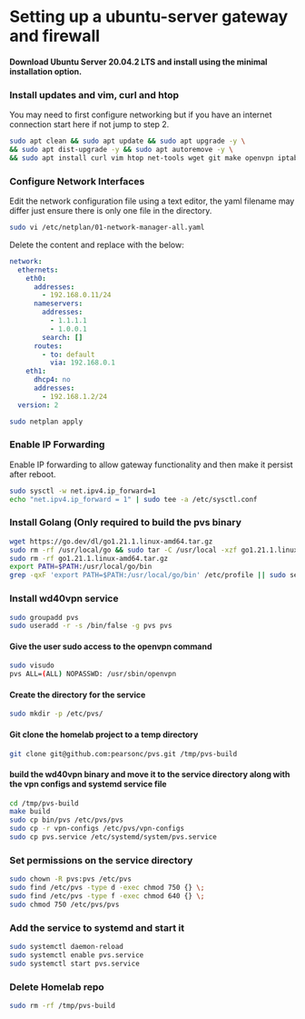# Setting up a ubuntu-server gateway and firewall

#### Download Ubuntu Server 20.04.2 LTS and install using the minimal installation option.

### Install updates and vim, curl and htop
You may need to first configure networking but if you have an internet connection start here if not jump to step 2.
```bash
sudo apt clean && sudo apt update && sudo apt upgrade -y \
&& sudo apt dist-upgrade -y && sudo apt autoremove -y \
&& sudo apt install curl vim htop net-tools wget git make openvpn iptables-persistent dnsutils iputils-ping -y
```
### Configure Network Interfaces
Edit the network configuration file using a text editor, the yaml filename may differ just ensure there is only one file in the directory.

```bash
sudo vi /etc/netplan/01-network-manager-all.yaml
```

Delete the content and replace with the below:

```yaml
network:
  ethernets:
    eth0:
      addresses:
        - 192.168.0.11/24
      nameservers:
        addresses:
          - 1.1.1.1
          - 1.0.0.1
        search: []
      routes:
        - to: default
          via: 192.168.0.1
    eth1:
      dhcp4: no
      addresses:
        - 192.168.1.2/24
  version: 2
```
```bash
sudo netplan apply
```

### Enable IP Forwarding
Enable IP forwarding to allow gateway functionality and then make it persist after reboot.

```bash
sudo sysctl -w net.ipv4.ip_forward=1
echo "net.ipv4.ip_forward = 1" | sudo tee -a /etc/sysctl.conf
```


### Install Golang (Only required to build the pvs binary

```bash
wget https://go.dev/dl/go1.21.1.linux-amd64.tar.gz
sudo rm -rf /usr/local/go && sudo tar -C /usr/local -xzf go1.21.1.linux-amd64.tar.gz
sudo rm -rf go1.21.1.linux-amd64.tar.gz
export PATH=$PATH:/usr/local/go/bin
grep -qxF 'export PATH=$PATH:/usr/local/go/bin' /etc/profile || sudo sed -i '$aexport PATH=$PATH:/usr/local/go/bin' /etc/profile
```

### Install wd40vpn service

```bash
sudo groupadd pvs
sudo useradd -r -s /bin/false -g pvs pvs
```

#### Give the user sudo access to the openvpn command
```bash
sudo visudo
pvs ALL=(ALL) NOPASSWD: /usr/sbin/openvpn
```

#### Create the directory for the service
```bash
sudo mkdir -p /etc/pvs/
```

#### Git clone the homelab project to a temp directory
```bash
git clone git@github.com:pearsonc/pvs.git /tmp/pvs-build
```

#### build the wd40vpn binary and move it to the service directory along with the vpn configs and systemd service file
```bash
cd /tmp/pvs-build
make build
sudo cp bin/pvs /etc/pvs/pvs
sudo cp -r vpn-configs /etc/pvs/vpn-configs
sudo cp pvs.service /etc/systemd/system/pvs.service
```

### Set permissions on the service directory
```bash
sudo chown -R pvs:pvs /etc/pvs
sudo find /etc/pvs -type d -exec chmod 750 {} \;
sudo find /etc/pvs -type f -exec chmod 640 {} \;
sudo chmod 750 /etc/pvs/pvs
```

### Add the service to systemd and start it
```bash
sudo systemctl daemon-reload
sudo systemctl enable pvs.service
sudo systemctl start pvs.service
```

### Delete Homelab repo
```bash
sudo rm -rf /tmp/pvs-build
```